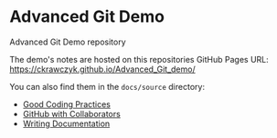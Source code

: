 # Advanced Git Demo
Advanced Git Demo repository

The demo's notes are hosted on this repositories GitHub Pages URL: https://ckrawczyk.github.io/Advanced_Git_demo/

You can also find them in the `docs/source` directory:

- [Good Coding Practices](./docs/source/good_coding_practices.md)
- [GitHub with Collaborators](./docs/source/GitHub_with_collaborators.md)
- [Writing Documentation](./docs/source/writing_documentation.md)
